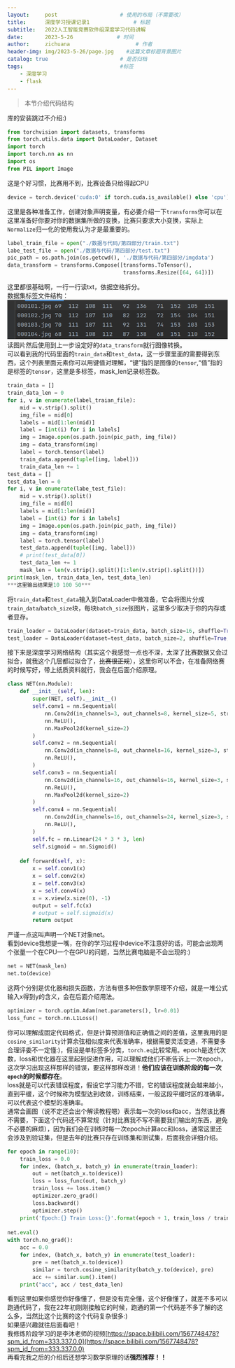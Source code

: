 ```yaml
---
layout:     post                    # 使用的布局（不需要改）
title:      深度学习授课记录1              # 标题 
subtitle:   2022人工智能竞赛软件组深度学习代码讲解
date:       2023-5-26              # 时间
author:     zichuana                     # 作者
header-img: img/2023-5-26/page.jpg    #这篇文章标题背景图片
catalog: true                       # 是否归档
tags:                               #标签
    - 深度学习
    - flask
---
```

> 本节介绍代码结构  

库的安装跳过不介绍:)  
```python
from torchvision import datasets, transforms
from torch.utils.data import DataLoader, Dataset
import torch
import torch.nn as nn
import os
from PIL import Image
```
这是个好习惯，比赛用不到，比赛设备只给得起CPU  
```python
device = torch.device('cuda:0' if torch.cuda.is_available() else 'cpu')
```   
这里是各种准备工作，创建对象声明变量，有必要介绍一下`transforms`你可以在这里准备好你要对你的数据集所做的变换，比赛只要求大小变换，实际上`Normalize`归一化的使用我认为才是最重要的。  

```python
label_train_file = open("./数据与代码/第四部分/train.txt")
labe_test_file = open("./数据与代码/第四部分/test.txt")
pic_path = os.path.join(os.getcwd(), './数据与代码/第四部分/imgdata')
data_transform = transforms.Compose([transforms.ToTensor(),
                                     transforms.Resize([64, 64])])
```
这里都很基础啊，一行一行读txt，依据空格拆分。  
数据集标签文件结构：  
![image](/img/2023-5-26/a.png)  
读图片然后使用到上一步设定好的`data_transform`就行图像转换。  
可以看到我的代码里面的`train_data`和`test_data`，这一步骤里面的需要得到东西，这个列表里面元素你可以用键值对理解，“键”指的是图像的`tensor`,“值”指的是标签的`tensor`，这里是多标签，mask_len记录标签数。  
```python
train_data = []
train_data_len = 0
for i, v in enumerate(label_traian_file):
    mid = v.strip().split()
    img_file = mid[0]
    labels = mid[1:len(mid)]
    label = [int(i) for i in labels]
    img = Image.open(os.path.join(pic_path, img_file))
    img = data_transform(img)
    label = torch.tensor(label)
    train_data.append(tuple([img, label]))
    train_data_len += 1
test_data = []
test_data_len = 0
for i, v in enumerate(labe_test_file):
    mid = v.strip().split()
    img_file = mid[0]
    labels = mid[1:len(mid)]
    label = [int(i) for i in labels]
    img = Image.open(os.path.join(pic_path, img_file))
    img = data_transform(img)
    label = torch.tensor(label)
    test_data.append(tuple([img, label]))
    # print(test_data[0])
    test_data_len += 1
    mask_len = len(v.strip().split()[1:len(v.strip().split())])
print(mask_len, train_data_len, test_data_len)
***这里输出结果是10 100 50***
```
将`train_data`和`test_data`输入到DataLoader中做准备，它会将图片分成`train_data`/`batch_size`块，每块`batch_size`张图片，这里多少取决于你的内存或者显存。  
```python
train_loader = DataLoader(dataset=train_data, batch_size=16, shuffle=True, drop_last=True)
test_loader = DataLoader(dataset=test_data, batch_size=2, shuffle=True, drop_last=True)
```
接下来是深度学习网络结构（其实这个我感觉一点也不深，太深了比赛数据又会过拟合，就我这个几层都过拟合了，~~比赛很正规~~），这里你可以不会，在准备网络赛的时候写好，带上纸质资料就行，我会在后面介绍原理。  
```python
class NET(nn.Module):
    def __init__(self, len):
        super(NET, self).__init__()
        self.conv1 = nn.Sequential(
            nn.Conv2d(in_channels=3, out_channels=8, kernel_size=5, stride=2, padding=0),
            nn.ReLU(),
            nn.MaxPool2d(kernel_size=2)
        )
        self.conv2 = nn.Sequential(
            nn.Conv2d(in_channels=8, out_channels=16, kernel_size=3, stride=1, padding=0),
            nn.ReLU(),
        )
        self.conv3 = nn.Sequential(
            nn.Conv2d(in_channels=16, out_channels=16, kernel_size=3, stride=1, padding=0),
            nn.ReLU(),
            nn.MaxPool2d(kernel_size=2)
        )
        self.conv4 = nn.Sequential(
            nn.Conv2d(in_channels=16, out_channels=24, kernel_size=3, stride=1, padding=0),
            nn.ReLU(),
        )
        self.fc = nn.Linear(24 * 3 * 3, len)
        self.sigmoid = nn.Sigmoid()

    def forward(self, x):
        x = self.conv1(x)
        x = self.conv2(x)
        x = self.conv3(x)
        x = self.conv4(x)
        x = x.view(x.size(0), -1)
        output = self.fc(x)
        # output = self.sigmoid(x)
        return output
```
严谨一点这叫声明一个NET对象net。  
看到device我想提一嘴，在你的学习过程中device不注意好的话，可能会出现两个张量一个在CPU一个在GPU的问题，当然比赛电脑是不会出现的:)  
```python
net = NET(mask_len)
net.to(device)
```
这两个分别是优化器和损失函数，方法有很多种但数学原理不介绍，就是一堆公式输入x得到y的含义，会在后面介绍用法。  
```python
optimizer = torch.optim.Adam(net.parameters(), lr=0.01)
loss_func = torch.nn.L1Loss()
```
你可以理解成固定代码格式，但是计算预测值和正确值之间的差值，这里我用的是`cosine_similarity`计算余弦相似度来代表准确率，根据需要灵活变通，不需要多合理评委不一定懂:)，假设是单标签多分类，`torch.eq`比较常用。epoch是迭代次数，loss和优化器在这里起到促进作用，可以理解成他们不断告诉上一次epoch，这次学习出现这样那样的错误，要这样那样改进！**他们应该在训练阶段的每一次`epoch`的时候都存在**。  
loss就是可以代表错误程度，假设它学习能力不错，它的错误程度就会越来越小，直到平缓，这个时候称为模型达到收敛，训练结束，一般这段平缓时区的准确率，可以代表这个模型的准确率。  
通常会画图（说不定还会出个解读教程嗯）表示每一次的loss和acc，当然该比赛不需要，下面这个代码还不算常规（针对比赛我不写不需要我们输出的东西，避免不必要的麻烦），因为我们会在训练时每一次epoch计算acc和loss，通常这里还会涉及到验证集，但是去年的比赛只存在训练集和测试集，后面我会详细介绍。  
```python
for epoch in range(10):
    train_loss = 0.0
    for index, (batch_x, batch_y) in enumerate(train_loader):
        out = net(batch_x.to(device))
        loss = loss_func(out, batch_y)
        train_loss += loss.item()
        optimizer.zero_grad()
        loss.backward()
        optimizer.step()
    print('Epoch:{} Train Loss:{}'.format(epoch + 1, train_loss / train_data_len))

net.eval()
with torch.no_grad():
    acc = 0.0
    for index, (batch_x, batch_y) in enumerate(test_loader):
        pre = net(batch_x.to(device))
        similar = torch.cosine_similarity(batch_y.to(device), pre)
        acc += similar.sum().item()
    print("acc", acc / test_data_len)
```
看到这里如果你感觉你好像懂了，但是没有完全懂，这个好像懂了，就差不多可以跑通代码了，我在22年初刚刚接触它的时候，跑通的第一个代码差不多了解的这么多，当然比这个比赛的这个代码复杂很多:)  
如果感兴趣就往后面看吧！    
我修炼阶段学习的是李沐老师的视频[https://space.bilibili.com/1567748478?spm_id_from=333.337.0.0](https://space.bilibili.com/1567748478?spm_id_from=333.337.0.0)  
再看完我之后的介绍后还想学习数学原理的话**强烈推荐！！**  